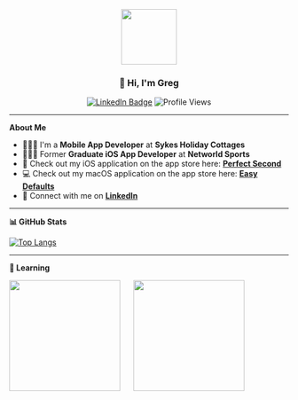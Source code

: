 <!-- Header Section -->
<div align="center">
  <img src="https://media.giphy.com/media/M9gbBd9nbDrOTu1Mqx/giphy.gif" width="100"/>
  
  ### 👋 Hi, I'm Greg

  [![LinkedIn Badge](https://img.shields.io/badge/-Greg%20Andrew%20Ross-blue?style=flat-square&logo=Linkedin&logoColor=white)](https://www.linkedin.com/in/greg-andrew-ross)
  ![Profile Views](https://komarev.com/ghpvc/?username=Hues2&style=flat-square&color=blue)
</div>

---

**About Me**

- 👨🏼‍💻 I'm a **Mobile App Developer** at **Sykes Holiday Cottages**
- 👨🏼‍💻 Former **Graduate iOS App Developer** at **Networld Sports**
- 📱 Check out my iOS application on the app store here: [**Perfect Second**](https://apps.apple.com/gb/app/perfect-second/id6686406316)
- 💻 Check out my macOS application on the app store here: [**Easy Defaults**](https://apps.apple.com/gb/app/easy-defaults/id6612588800?mt=12)
- 🔗 Connect with me on [**LinkedIn**](https://www.linkedin.com/in/greg-andrew-ross)

---

**📊 GitHub Stats**

[![Top Langs](https://github-readme-stats.vercel.app/api/top-langs/?username=Hues2&layout=compact&theme=vision-friendly-light)](https://github.com/anuraghazra/github-readme-stats)

<!---
[![Greg's GitHub stats](https://github-readme-stats.vercel.app/api?username=Hues2&show_icons=true&theme=vision-friendly-light)](https://github.com/anuraghazra/github-readme-stats)
--->

---

**🌱 Learning**

<p>
  <img src="https://github.com/user-attachments/assets/fa7bebc4-82ea-4838-9945-5a3b39d62d77" width="200" />
  &nbsp;&nbsp;&nbsp;&nbsp;
  <img src="https://github.com/user-attachments/assets/44b62eb4-7756-49b5-85c9-e6c25390bf22" width="200" />
</p>
